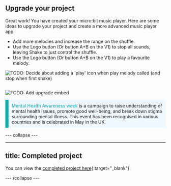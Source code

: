 ## Upgrade your project

<div style="display: flex; flex-wrap: wrap">
<div style="flex-basis: 200px; flex-grow: 1; margin-right: 15px;">
Great work! You have created your micro:bit music player. Here are some ideas to upgrade your project and create a more advanced music player app:

+ Add more melodies and increase the range on the shuffle.
+ Use the Logo button (Or button A+B on the V1) to stop all sounds, leaving Shake to just control the shuffle.
+ Use the Logo button (Or button A+B on the V1) to play a favourite melody.

![TODO: Decide about adding a 'play' icon when play melody called (and stop when first shake)]()

</div>
</div>

![TODO: Add upgrade embed]()

<p style="border-left: solid; border-width:10px; border-color: #0faeb0; background-color: aliceblue; padding: 10px;">
 <span style="color: #0faeb0">Mental Health Awareness week</span> is a campaign to raise understanding of mental health issues, promote good well-being, and break down stigma surrounding mental illness. This event has been recognised in various countries and is celebrated in May in the UK.
</p>

--- collapse ---

---
title: Completed project
---

You can view the [completed project here](https://makecode.microbit.org/_MwPes879654M){:target="_blank"}.

--- /collapse ---